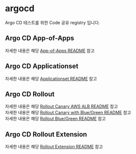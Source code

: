 # argocd
Argo CD 테스트를 위한 Code 공유 registry 입니다.

## Argo CD App-of-Apps
자세한 내용은 해당 [App-of-Apps README](/App-of-Apps/README.md) 참고

## Argo CD Applicationset
자세한 내용은 해당 [Applicationset README](/Applicationset/README.md) 참고

## Argo CD Rollout 
자세한 내용은 해당 [Rollout Canary AWS ALB README](Rollout/canary/with-alb/README.md) 참고  
자세한 내용은 해당 [Rollout Canary with Blue/Green README](Rollout/canary/with-blue-green/README.md) 참고  
자세한 내용은 해당 [Rollout Blue/Green README](Rollout/blue-green/README.md) 참고  

## Argo CD Rollout Extension
자세한 내용은 해당 [Rollout Extension README](/extensions/README.md) 참고